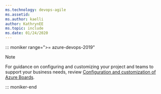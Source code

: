 ```yaml
---
ms.technology: devops-agile
ms.assetid: 
ms.author: kaelli
author: KathrynEE
ms.topic: include
ms.date: 01/24/2020
---
```


::: moniker range=">= azure-devops-2019"

> [!NOTE]   
> For guidance on configuring and customizing your project and teams to support your business needs, review [Configuration and customization of Azure Boards](/azure/devops/boards/configure-customize).  

::: moniker-end

